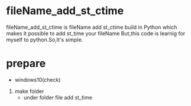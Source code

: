 # fileName_add_st_ctime
fileName_add_st_ctime is fileName add st_ctime build in Python which makes it possible to add st_time your fileName
But,this code is learnig for myself to python.So,It's simple.

# prepare
- windows10(check)

1. make folder   
     - under folder file add st_time
